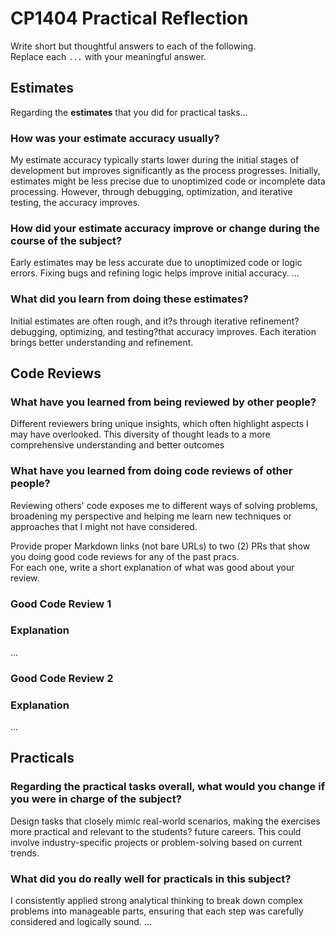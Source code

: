 # CP1404 Practical Reflection

Write short but thoughtful answers to each of the following.  
Replace each `...` with your meaningful answer.

## Estimates

Regarding the **estimates** that you did for practical tasks...

### How was your estimate accuracy usually?
My estimate accuracy typically starts lower during the initial stages of development 
but improves significantly as the process progresses. Initially, estimates might be
less precise due to unoptimized code or incomplete data processing. However, through debugging,
optimization, and iterative testing, the accuracy improves.
### How did your estimate accuracy improve or change during the course of the subject?
Early estimates may be less accurate due to unoptimized code or logic errors.
Fixing bugs and refining logic helps improve initial accuracy.
...

### What did you learn from doing these estimates?
Initial estimates are often rough, and it?s through iterative refinement?debugging,
optimizing, and testing?that accuracy improves. Each iteration brings better
understanding and refinement.

## Code Reviews

### What have you learned from being reviewed by other people?
Different reviewers bring unique insights, which often highlight aspects I may 
have overlooked. This diversity of thought leads to a more comprehensive
understanding and better outcomes

### What have you learned from doing code reviews of other people?
Reviewing others' code exposes me to different ways of solving problems,
broadening my perspective and helping me learn new techniques or approaches
that I might not have considered.

Provide proper Markdown links (not bare URLs) to two (2) PRs that show you doing good code reviews for any of the past
pracs.  
For each one, write a short explanation of what was good about your review.

### Good Code Review 1

[]()

### Explanation

...

### Good Code Review 2

[]()

### Explanation

...

## Practicals

### Regarding the **practical tasks** overall, what would you change if you were in charge of the subject?
Design tasks that closely mimic real-world scenarios, making the exercises more 
practical and relevant to the students? future careers. This could involve industry-specific
projects or problem-solving based on current trends.

### What did you do really well for practicals in this subject?
I consistently applied strong analytical thinking to break down complex problems
into manageable parts, ensuring that each step was carefully considered and logically
sound.
...
